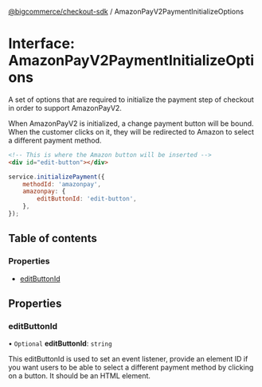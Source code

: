 [@bigcommerce/checkout-sdk](../README.md) / AmazonPayV2PaymentInitializeOptions

# Interface: AmazonPayV2PaymentInitializeOptions

A set of options that are required to initialize the payment step of
checkout in order to support AmazonPayV2.

When AmazonPayV2 is initialized, a change payment button will be bound.
When the customer clicks on it, they will be redirected to Amazon to
select a different payment method.

```html
<!-- This is where the Amazon button will be inserted -->
<div id="edit-button"></div>
```

```js
service.initializePayment({
    methodId: 'amazonpay',
    amazonpay: {
        editButtonId: 'edit-button',
    },
});
```

## Table of contents

### Properties

- [editButtonId](AmazonPayV2PaymentInitializeOptions.md#editbuttonid)

## Properties

### editButtonId

• `Optional` **editButtonId**: `string`

This editButtonId is used to set an event listener, provide an element ID
if you want users to be able to select a different payment method by
clicking on a button. It should be an HTML element.
